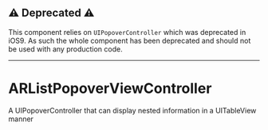 ## :warning: Deprecated :warning:

This component relies on `UIPopoverController` which was deprecated in iOS9. As such the whole component has been deprecated and should not be used with any production code.

------------------------

# ARListPopoverViewController
A UIPopoverController that can display nested information in a UITableView manner
